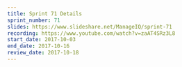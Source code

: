 ```yaml
---
title: Sprint 71 Details
sprint_number: 71
slides: https://www.slideshare.net/ManageIQ/sprint-71
recording: https://www.youtube.com/watch?v=zaAT4SRz3L8
start_date: 2017-10-03
end_date: 2017-10-16
review_date: 2017-10-18
---
```

